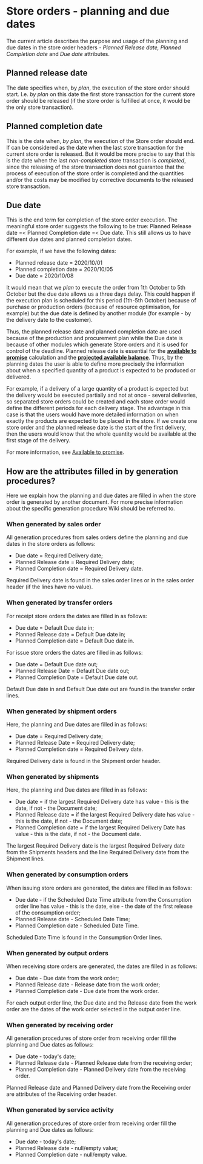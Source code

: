 
# Store orders - planning and due dates

The current article describes the purpose and usage of the planning and due dates in the store order headers - *Planned Release date, Planned Completion date* and *Due date* attributes.

## Planned release date

The date specifies when, by *plan*, the execution of the store order should start. I.e. *by plan* on this date the first store transaction for the current store order should be released (if the store order is fulfilled at once, it would be the only store transaction).

##  Planned completion date

This is the date when, *by plan*, the execution of the Store order should end. If can be considered as the date when the last store transaction for the current store order is released. But it would be more precise to say that this is the date when the last *non-completed*  store transaction is *completed*, since the releasing of the store transaction does not guarantee that the process of execution of the store order is completed and the quantities and/or the costs may be modified by corrective documents to the released store transaction.

## Due date

This is the end term for completion of the store order execution. The meaningful store order suggests the following to be true: Planned Release date =< Planned Completion date =< Due date. This still allows us to have different due dates and planned completion dates.

For example, if we have the following dates:

- Planned release date = 2020/10/01
- Planned completion date = 2020/10/05
- Due date = 2020/10/08

It would mean that we *plan* to execute the order from 1th October to 5th October but the due date allows us a three days delay. This could happen if the execution plan is scheduled for this period (1th-5th October) because of purchase or production orders (because of resource optimisation, for example) but the due date is defined by another module (for example - by the delivery date to the customer).

Thus, the planned release date and planned completion date are used because of the production and procurement plan while the Due date is because of other modules which generate Store orders and it is used for control of the deadline. Planned release date is essential for the **[available to promise](https://docs.erp.net/tech/modules/logistics/planning/available-to-promise/index.html?q=available%20to%20promise)** calculation and the **[projected available balance](https://docs.erp.net/tech/modules/logistics/planning/projected-available-balance.html?q=projected%20available%20balance)**. Thus, by the planning dates the user is able to define more precisely the information about when a specified quantity of a product is expected to be produced or delivered.

For example, if a delivery of a large quantity of a product is expected but the delivery would be executed partially and not at once  - several deliveries, so separated store orders could be created and each store order would define the different periods for each delivery stage. The advantage in this case is that the users would have more detailed information on when exactly the products are expected to be placed in the store. If we create one store order and the planned release date is the start of the first delivery, then the users would know that the whole quantity would be available at the first stage of the delivery. 

For more information, see [Available to promise](https://docs.erp.net/tech/modules/logistics/planning/available-to-promise/index.html?q=available%20to%20promise).

## How are the attributes filled in by generation procedures?

Here we explain how the planning and due dates are filled in when the store order is generated by another document. For more precise information about the specific generation procedure Wiki should be referred to. 

### When generated by sales order

All generation procedures from sales orders define the planning and due dates in the store orders as follows:

- Due date = Required Delivery date;
- Planned Release date = Required Delivery date;
- Planned Completion date = Required Delivery date.

Required Delivery date is found in the sales order lines or in the sales order header (if the lines have no value).

### When generated by transfer orders

For receipt store orders the dates are filled in as follows:

- Due date = Default Due date in;
- Planned Release date = Default Due date in;
- Planned Completion date = Default Due date in.

For issue store orders the dates are filled in as follows:

- Due date = Default Due date out;
- Planned Release Date = Default Due date out;
- Planned Completion Date = Default Due date out.

Default Due date in and Default Due date out are found in the transfer order lines.

### When generated by shipment orders

Here, the planning and Due dates are filled in as follows:

- Due date = Required Delivery date;
- Planned Release Date = Required Delivery date;
- Planned Completion date = Required Delivery date.

Required Delivery date is found in the Shipment order header.

### When generated by shipments

Here, the planning and Due dates are filled in as follows:

- Due date = if the largest Required Delivery date has value - this is the date, if not - the Document date;
- Planned Release date = if the largest Required Delivery date has value - this is the date, if not - the Document date;
- Planned Completion date = if the largest Required Delivery Date has value - this is the date, if not - the Document date.

The largest Required Delivery date is the largest Required Delivery date from the Shipments headers and the line Required Delivery date from the Shipment lines.

### When generated by consumption orders

When issuing store orders are generated, the dates are filled in as follows:

- Due date - if the Scheduled Date Time attribute from the Consumption order line has value - this is the date, else - the date of the first release of the consumption order;
- Planned Release date - Scheduled Date Time;
- Planned Completion date - Scheduled Date Time.

Scheduled Date Time is found in the Consumption Order lines.

### When generated by output orders

When receiving store orders are generated, the dates are filled in as follows:

- Due date - Due date from the work order;
- Planned Release date - Release date from the work order;
- Planned Completion date - Due date from the work order.

For each output order line, the Due date and the Release date from the work order are the dates of the work order selected in the output order line. 

### When generated by receiving order

All generation procedures of store order from receiving order fill the planning and Due dates as follows:

- Due date - today's date;
- Planned Release date - Planned Release date from the receiving order;
- Planned Completion date - Planned Delivery date from the receiving order.

Planned Release date and Planned Delivery date from the Receiving order are attributes of the Receiving order header.

### When generated by service activity

All generation procedures of store order from receiving order fill the planning and Due dates as follows:

- Due date - today's date;
- Planned Release date - null/empty value;
- Planned Completion date - null/empty value.
